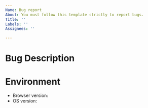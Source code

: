 ```yaml
---
Name: Bug report
About: You must follow this template strictly to report bugs.
Title: ''
Labels: ''
Assignees: ''

---
```


<!-- Please search before opening new issue. -->

# Bug Description

<!-- Describe it as detailed as possible -->

# Environment

* Browser version:
* OS version:
